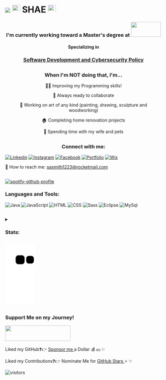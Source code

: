 <h1>
    <img src="https://readme-typing-svg.herokuapp.com?size=20&vCenter=true&width=760&lines=Hi,+I'm+Shannon+Smith;but+almost+everyone+calls+me;%F0%9F%91%8B%2C+ SHAE +%F0%9F%91%8B%2C;">
    <a>
        <img src="https://raw.githubusercontent.com/iampavangandhi/iampavangandhi/master/gifs/Hi.gif" width="25" height="25">  SHAE  
    <img src="https://raw.githubusercontent.com/iampavangandhi/iampavangandhi/master/gifs/Hi.gif" width="25" height="25"></a>
</h1>

<h3 align="center">
    I'm currently working toward a Master's degree at 
        <img src="https://upload.wikimedia.org/wikipedia/commons/6/60/Virginia_Tech_Hokies_logo.svg" height="48" width="96"/>
    </a>
</h3>

<h4 align="center">
    Specializing in 
</h4>

<h3 align="center">
    <a href="https://vtmit.vt.edu/academics/curriculum.html#graduate-certificates">
        Software Development and Cybersecurity Policy
    </a>
</h3>

<h2></h2>

<h3 align="center">
    When I'm NOT doing that, I'm...
</h3>
<p  align="center"><a> 👨‍💻 Improving my Programming skills! </a></p>
<p  align="center"><a> 🚀 Always ready to collaborate </a></p>
<p  align="center"><a> 🎨 Working on art of any kind (painting, drawing, sculpture and woodworking) </a>
<p  align="center"><a> 🏠 Completing home renovation projects </a>
<p  align="center"><a> 💍 Spending time with my wife and pets </a>


<h2>
</h2>

<h3 align="center">
    Connect with me:
</h3>

   [![Linkedin](https://user-images.githubusercontent.com/75339573/189492088-7ca9ba8e-4cc0-4455-a7e2-4c7f23a8d9a0.png)](https://www.linkedin.com/in/shae-smith1223/)
   [![Instagram](https://user-images.githubusercontent.com/75339573/189492129-4eb6d047-7079-4a21-b0fa-d1cb8afb18ec.png)](https://www.instagram.com/shaeasis/)
   [![Facebook](https://user-images.githubusercontent.com/75339573/189492071-a27b3293-7983-4adf-851e-93fc1fdc9757.png)](https://www.facebook.com/shaesmith1223")
   [![Portfolio](https://img.icons8.com/nolan/48/s.png)](https://thereisnospoon1223.github.io/Shae%20Smith/index.html)
   [![Wix](https://user-images.githubusercontent.com/75339573/189492299-8fe30fb6-b0ff-4406-bbf2-fa7f8f41645d.png)](https://shae1223.wixsite.com/shaesmith)
    <p> 📧 How to reach me: sasmith1223@rocketmail.com </p>
    
<h2></h2>

   [![spotify-github-profile](https://spotify-github-profile.vercel.app/api/view?uid=125645949&cover_image=true&theme=default)](https://github.com/kittinan/spotify-github-profile)

<h3>
    Languages and Tools:
</h3>

   ![Java](https://img.icons8.com/color/48/000000/java-coffee-cup-logo--v1.png)
   ![JavaScript](https://img.icons8.com/fluency/48/000000/javascript.png)
   ![HTML](https://img.icons8.com/color/48/000000/html-5--v1.png)
   ![CSS](https://img.icons8.com/color/48/000000/css3.png)
   ![Sass](https://img.icons8.com/color/48/000000/sass.png)
   ![Eclipse](https://img.icons8.com/nolan/64/java-eclipse.png)
   ![MySql](https://img.icons8.com/color/48/000000/mysql-logo.png)

<h2>
</h2>

<details>
    
<summary>
    <h3>
        Stats:
    </h3>
    </summary>
<br>

   [![GitHub Streak](https://streak-stats.demolab.com?user=thereisnospoon1223&theme=radical&hide_border=true&date_format=M%20j%5B%2C%20Y%5D&ring=8508B4&fire=FF8622&sideNums=8508B4)](https://git.io/streak-stats)

   [![GitHub Read Me Stats](https://github-readme-stats.vercel.app/api?username=thereisnospoon1223&theme=radical&hide_border=true&count_private=true)](https://github.com/thereisnospoon1223/github-readme-stats)  

   [![GitHub Top Langs](https://github-readme-stats.vercel.app/api/top-langs/?username=thereisnospoon1223&&theme=radical&hide_border=true&layout=compact)](https://github.com/thereisnospoon1223/github-readme-stats)
 
</details>

![snake gif](https://github.com/BrunoGonSouza/BrunoGonSouza/blob/output/github-contribution-grid-snake.svg)

<h2></h2>

<h3>
    Support Me on my Journey!
</h3>

<a href="https://www.buymeacoffee.com/shaesmith1223">
    <img src="https://camo.githubusercontent.com/28aae05a0fba45679e8e27d90609601e249b64a5fe30dfef05495de4f4e318d4/68747470733a2f2f63646e2e6275796d6561636f666665652e636f6d2f627574746f6e732f76322f64656661756c742d79656c6c6f772e706e67" height="50" width="210"> 
</a>

Liked my GitHub❓👉 <a href="https://github.com/sponsors/thereisnospoon1223/dashboard/profile"> Sponsor me </a> a Dollar 💰 💵 ✨
  
Liked my Contributions❓👉 Nominate Me for <a href="https://stars.github.com/nominate/"> GitHub Stars </a>⭐ ✨ 

![visitors](https://visitor-badge.glitch.me/badge?page_id=thereisnospoon1223.visitor-badge&left_color=blue&right_color=purple)

<!---
thereisnospoon1223/thereisnospoon1223 is a ✨ special ✨ repository because its `README.md` (this file) appears on your GitHub profile.
You can click the Preview link to take a look at your changes.
--->

